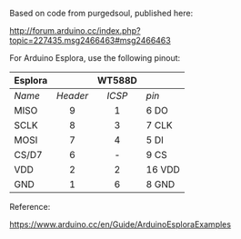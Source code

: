 
Based on code from purgedsoul, published here:

http://forum.arduino.cc/index.php?topic=227435.msg2466463#msg2466463

For Arduino Esplora, use the following pinout:

Esplora|     | WT588D |   |
-----|:-----:|:--:|--
*Name* | *Header* | *ICSP*| *pin*
MISO | 9     | 1  | 6 DO
SCLK | 8     | 3  | 7 CLK
MOSI | 7     | 4  | 5 DI
CS/D7| 6     | -  | 9 CS
VDD  | 2     | 2  |16 VDD
GND  | 1     | 6  | 8 GND

Reference:

https://www.arduino.cc/en/Guide/ArduinoEsploraExamples
